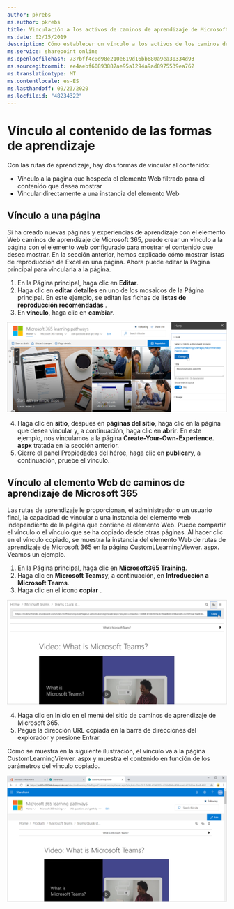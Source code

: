 ```yaml
---
author: pkrebs
ms.author: pkrebs
title: Vinculación a los activos de caminos de aprendizaje de Microsoft 365
ms.date: 02/15/2019
description: Cómo establecer un vínculo a los activos de los caminos de aprendizaje de Microsoft 365
ms.service: sharepoint online
ms.openlocfilehash: 737bff4c8d98e210e619d16bb680a9ea30334d93
ms.sourcegitcommit: ee4aebf60893887ae95a1294a9ad8975539ea762
ms.translationtype: MT
ms.contentlocale: es-ES
ms.lasthandoff: 09/23/2020
ms.locfileid: "48234322"
---
```

# <a name="link-to-learning-pathways-content"></a>Vínculo al contenido de las formas de aprendizaje

Con las rutas de aprendizaje, hay dos formas de vincular al contenido:

- Vínculo a la página que hospeda el elemento Web filtrado para el contenido que desea mostrar 
- Vincular directamente a una instancia del elemento Web

## <a name="link-to-a-page"></a>Vínculo a una página

Si ha creado nuevas páginas y experiencias de aprendizaje con el elemento Web caminos de aprendizaje de Microsoft 365, puede crear un vínculo a la página con el elemento web configurado para mostrar el contenido que desea mostrar. En la sección anterior, hemos explicado cómo mostrar listas de reproducción de Excel en una página. Ahora puede editar la Página principal para vincularla a la página. 

1. En la Página principal, haga clic en **Editar**.
2. Haga clic en **editar detalles** en uno de los mosaicos de la Página principal. En este ejemplo, se editan las fichas de **listas de reproducción recomendadas** .
3. En **vínculo**, haga clic en **cambiar**.

![cg-linktopage.png](media/cg-linktopage.png)

4. Haga clic en **sitio**, después en **páginas del sitio**, haga clic en la página que desea vincular y, a continuación, haga clic en **abrir**. En este ejemplo, nos vinculamos a la página **Create-Your-Own-Experience. aspx** tratada en la sección anterior.
5. Cierre el panel Propiedades del héroe, haga clic en **publicar**y, a continuación, pruebe el vínculo. 

## <a name="link-to-the-microsoft-365-learning-pathways-web-part"></a>Vínculo al elemento Web de caminos de aprendizaje de Microsoft 365
Las rutas de aprendizaje le proporcionan, el administrador o un usuario final, la capacidad de vincular a una instancia del elemento web independiente de la página que contiene el elemento Web. Puede compartir el vínculo o el vínculo que se ha copiado desde otras páginas. Al hacer clic en el vínculo copiado, se muestra la instancia del elemento Web de rutas de aprendizaje de Microsoft 365 en la página CustomLLearningViewer. aspx. Veamos un ejemplo. 

1. En la Página principal, haga clic en **Microsoft365 Training**.
2. Haga clic en **Microsoft Teams**y, a continuación, en **Introducción a Microsoft Teams**.
3. Haga clic en el icono **copiar** .

![cg-linktowebpart.png](media/cg-linktowebpart.png)

4. Haga clic en Inicio en el menú del sitio de caminos de aprendizaje de Microsoft 365.
5. Pegue la dirección URL copiada en la barra de direcciones del explorador y presione Entrar. 

Como se muestra en la siguiente ilustración, el vínculo va a la página CustomLearningViewer. aspx y muestra el contenido en función de los parámetros del vínculo copiado. 

![cg-linktowebpartviewer.png](media/cg-linktowebpartviewer.png)

